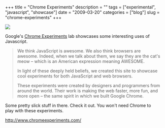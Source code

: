 +++
title = "Chrome Experiments"
description = ""
tags = ["experimental", "javascript", "showcase"]
date = "2009-03-20"
categories = ["blog"]
slug = "chrome-experiments"
+++



  <div class="notebook-screenshot"><a href="http://www.chromeexperiments.com/"><img src="http://media.konigi.com/bluga/wt49c3a3c0b4f35.jpg"/></a></div><p>Google's <a href="http://www.chromeexperiments.com/">Chrome Experiments</a> lab showcases some interesting uses of Javascript. </p>
<blockquote><p>We think JavaScript is awesome. We also think browsers are awesome. Indeed, when we talk about them, we say they are the cat's meow – which is an American expression meaning AWESOME.</p>
<p>In light of these deeply held beliefs, we created this site to showcase cool experiments for both JavaScript and web browsers.</p>
<p>These experiments were created by designers and programmers from around the world. Their work is making the web faster, more fun, and more open – the same spirit in which we built Google Chrome.</p></blockquote>
<p>Some pretty slick stuff in there. Check it out. You won't need Chrome to play with these experiments.</p>
    
  <a href="http://www.chromeexperiments.com/">http://www.chromeexperiments.com/</a>
